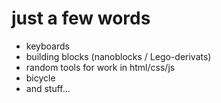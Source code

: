 # just a few words
* keyboards
* building blocks (nanoblocks / Lego-derivats)
* random tools for work in html/css/js
* bicycle
* and stuff...